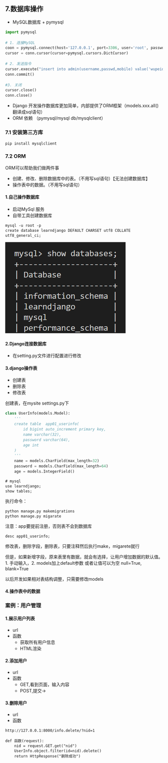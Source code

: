 ## 7.数据库操作

* MySQL数据库 + pymysql

```python
import pymysql

# 1. 连接MySQL
coon = pymysql.connect(host='127.0.0.1', port=3306, user='root', passwd = 'root123',charset='utf8',db='unicom')
cursor = conn.cursor(cursor=pymysql.cursors.DictCursor)

# 2. 发送指令
cursor.execute("insert into admin(username,passwd,mobile) value('wupeiqi','qwe123','123')")
conn.commit()

#3. 关闭
cursor.close()
conn.close()

```

* Django 开发操作数据库更加简单，内部提供了ORM框架（models.xxx.all()翻译成sql语句）
* ORM 依赖 （pymysql/mysql db/mysqlclient）

### 7.1 安装第三方库

```
pip install mysqlclient
```



### 7.2 ORM

ORM可以帮助我们做两件事

* 创建、修改、删除数据库中的表。（不用写sql语句）【无法创建数据库】
* 操作表中的数据。（不用写sql语句）

#### 1.自己操作数据库

* 启动MySql 服务
* 自带工具创建数据库

```
mysql -u root -p
create database learndjango DEFAULT CHARSET utf8 COLLATE utf8_general_ci;
```

![1705214553787](image/README/1705214553787.png)

#### 2.Django连接数据库

* 在setting.py文件进行配置进行修改

#### 3.django操作表

* 创建表
* 删除表
* 修改表

创建表，在mysite settings.py下

```python
class UserInfo(models.Model):
    '''
    create table  app01_userinfo(
        id bigint auto_increment primary key,
        name varchar(32),
        password varchar(64),
        age int
    )
    '''
    name = models.CharField(max_length=32)
    password = models.CharField(max_length=64)
    age = models.IntegerField()
```


```
# mysql
use learndjango;
show tables;
```


执行命令：

```
python manage.py makemigrations
python manage.py migarate
```

注意：app要提前注册，否则表不会到数据库

```
desc app01_userinfo;
```

修改表，删除字段，删除表，只要注释然后执行make，migarete就行

但是，如果新增字段，原来表里有数据，就会有选择，让用户增加数据的默认值。1. 手动输入，2. models加上default参数 或者让值可以为空 null=True, blank=True

以后开发如果相对表结构调整，只需要修改models


#### 4.操作表中的数据


### 案例：用户管理

#### 1.展示用户列表

- url
- 函数
  - 获取所有用户信息
  - HTML渲染


#### 2.添加用户

- url
- 函数
  - GET,看到页面，输入内容
  - POST,提交->


#### 3.删除用户

- url
- 函数

```
http://127.0.0.1:8000/info.delete/?nid=1

def 函数(request):
	nid = request.GET.get("nid")
	UserInfo.object.filter(id=nid).delete()
	return HttpResponse("删除成功")
```
